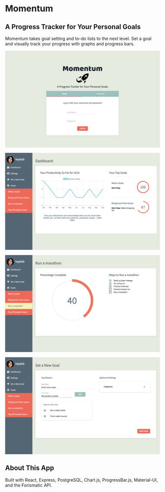 # Momentum
## A Progress Tracker for Your Personal Goals

Momentum takes goal setting and to-do lists to the next level. Set a goal and visually track your progress with graphs and progress bars.

![Landing Page](/screenshots/landing_page.png)

![Dashboard](/screenshots/dashboard.png)

![Goal View](/screenshots/goal_view.png)

![Setting a New Goal](/screenshots/set_goal.png)

## About This App

Built with React, Express, PostgreSQL, Chart.js, ProgressBar.js, Material-UI, and the Forismatic API.
